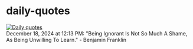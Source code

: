 # daily-quotes
[![Daily quotes](https://github.com/ceepu8/daily-quotes/actions/workflows/daily-quote.yml/badge.svg)](https://github.com/ceepu8/daily-quotes/actions/workflows/daily-quote.yml)<br/>
December 18, 2024 at 12:13 PM: "Being Ignorant Is Not So Much A Shame, As Being Unwilling To Learn." - Benjamin Franklin
